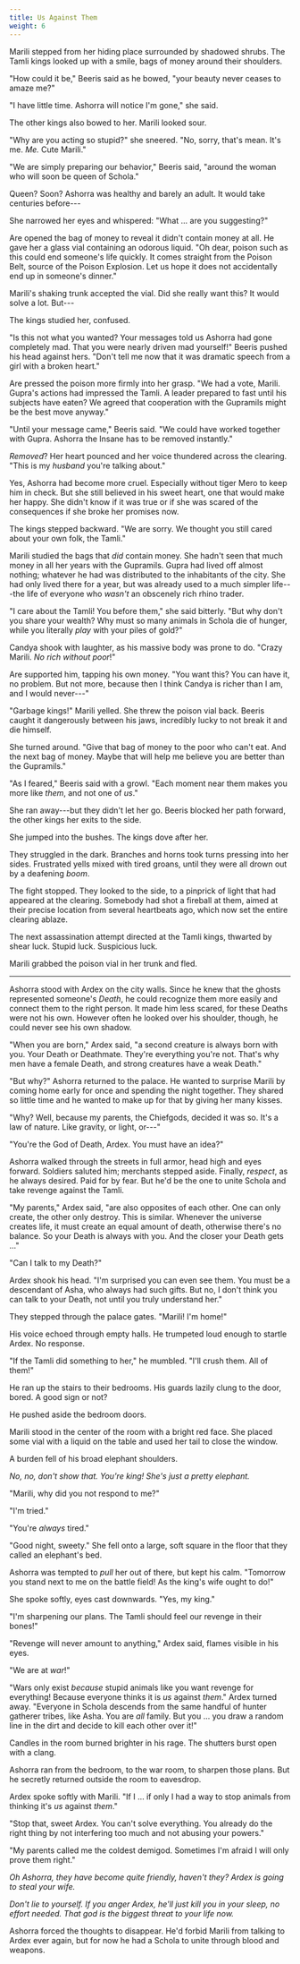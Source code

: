 ```yaml
---
title: Us Against Them
weight: 6
---
```

Marili stepped from her hiding place surrounded by shadowed shrubs. The Tamli kings looked up with a smile, bags of money around their shoulders.

"How could it be," Beeris said as he bowed, "your beauty never ceases to amaze me?"

"I have little time. Ashorra will notice I'm gone," she said.

The other kings also bowed to her. Marili looked sour.

"Why are you acting so stupid?" she sneered. "No, sorry, that's mean. It's me. _Me._ Cute Marili."

"We are simply preparing our behavior," Beeris said, "around the woman who will soon be queen of Schola."

Queen? Soon? Ashorra was healthy and barely an adult. It would take centuries before---

She narrowed her eyes and whispered: "What ... are you suggesting?"

Are opened the bag of money to reveal it didn't contain money at all. He gave her a glass vial containing an odorous liquid. "Oh dear, poison such as this could end someone's life quickly. It comes straight from the Poison Belt, source of the Poison Explosion. Let us hope it does not accidentally end up in someone's dinner."

Marili's shaking trunk accepted the vial. Did she really want this? It would solve a lot. But---

The kings studied her, confused.

"Is this not what you wanted? Your messages told us Ashorra had gone completely mad. That you were nearly driven mad yourself!" Beeris pushed his head against hers. "Don't tell me now that it was dramatic speech from a girl with a broken heart."

Are pressed the poison more firmly into her grasp. "We had a vote, Marili. Gupra's actions had impressed the Tamli. A leader prepared to fast until his subjects have eaten? We agreed that cooperation with the Gupramils might be the best move anyway."

"Until your message came," Beeris said. "We could have worked together with Gupra. Ashorra the Insane has to be removed instantly."

_Removed_? Her heart pounced and her voice thundered across the clearing. "This is my _husband_ you're talking about."

Yes, Ashorra had become more cruel. Especially without tiger Mero to keep him in check. But she still believed in his sweet heart, one that would make her happy. She didn't know if it was true or if she was scared of the consequences if she broke her promises now.

The kings stepped backward. "We are sorry. We thought you still cared about your own folk, the Tamli."

Marili studied the bags that _did_ contain money. She hadn't seen that much money in all her years with the Gupramils. Gupra had lived off almost nothing; whatever he had was distributed to the inhabitants of the city. She had only lived there for a year, but was already used to a much simpler life---the life of everyone who _wasn't_ an obscenely rich rhino trader.

"I care about the Tamli! You before them," she said bitterly. "But why don't you share your wealth? Why must so many animals in Schola die of hunger, while you literally _play_ with your piles of gold?"

Candya shook with laughter, as his massive body was prone to do. "Crazy Marili. _No rich without poor_!"

Are supported him, tapping his own money. "You want this? You can have it, no problem. But not more, because then I think Candya is richer than I am, and I would never---"

"Garbage kings!" Marili yelled. She threw the poison vial back. Beeris caught it dangerously between his jaws, incredibly lucky to not break it and die himself.

She turned around. "Give that bag of money to the poor who can't eat. And the next bag of money. Maybe that will help me believe you are better than the Gupramils."

"As I feared," Beeris said with a growl. "Each moment near them makes you more like _them_, and not one of _us_."

She ran away---but they didn't let her go. Beeris blocked her path forward, the other kings her exits to the side.

She jumped into the bushes. The kings dove after her.

They struggled in the dark. Branches and horns took turns pressing into her sides. Frustrated yells mixed with tired groans, until they were all drown out by a deafening _boom_.

The fight stopped. They looked to the side, to a pinprick of light that had appeared at the clearing. Somebody had shot a fireball at them, aimed at their precise location from several heartbeats ago, which now set the entire clearing ablaze.

The next assassination attempt directed at the Tamli kings, thwarted by shear luck. Stupid luck. Suspicious luck.

Marili grabbed the poison vial in her trunk and fled.

___

Ashorra stood with Ardex on the city walls. Since he knew that the ghosts represented someone's _Death_, he could recognize them more easily and connect them to the right person. It made him less scared, for these Deaths were not his own. However often he looked over his shoulder, though, he could never see his own shadow.

"When you are born," Ardex said, "a second creature is always born with you. Your Death or Deathmate. They're everything you're not. That's why men have a female Death, and strong creatures have a weak Death."

"But why?" Ashorra returned to the palace. He wanted to surprise Marili by coming home early for once and spending the night together. They shared so little time and he wanted to make up for that by giving her many kisses.

"Why? Well, because my parents, the Chiefgods, decided it was so. It's a law of nature. Like gravity, or light, or---"

"You're the God of Death, Ardex. You must have an idea?"

Ashorra walked through the streets in full armor, head high and eyes forward. Soldiers saluted him; merchants stepped aside. Finally, _respect_, as he always desired. Paid for by fear. But he'd be the one to unite Schola and take revenge against the Tamli.

"My parents," Ardex said, "are also opposites of each other. One can only create, the other only destroy. This is similar. Whenever the universe creates life, it must create an equal amount of death, otherwise there's no balance. So your Death is always with you. And the closer your Death gets ..."

"Can I talk to my Death?"

Ardex shook his head. "I'm surprised you can even see them. You must be a descendant of Asha, who always had such gifts. But no, I don't think you can talk to your Death, not until you truly understand her."

They stepped through the palace gates. "Marili! I'm home!"

His voice echoed through empty halls. He trumpeted loud enough to startle Ardex. No response.

"If the Tamli did something to her," he mumbled. "I'll crush them. All of them!"

He ran up the stairs to their bedrooms. His guards lazily clung to the door, bored. A good sign or not?

He pushed aside the bedroom doors.

Marili stood in the center of the room with a bright red face. She placed some vial with a liquid on the table and used her tail to close the window.

A burden fell of his broad elephant shoulders. 

_No, no, don't show that. You're king! She's just a pretty elephant._

"Marili, why did you not respond to me?"

"I'm tried."

"You're _always_ tired."

"Good night, sweety." She fell onto a large, soft square in the floor that they called an elephant's bed.

Ashorra was tempted to _pull_ her out of there, but kept his calm. "Tomorrow you stand next to me on the battle field! As the king's wife ought to do!"

She spoke softly, eyes cast downwards. "Yes, my king."

"I'm sharpening our plans. The Tamli should feel our revenge in their bones!"

"Revenge will never amount to anything," Ardex said, flames visible in his eyes.

"We are at _war_!"

"Wars only exist _because_ stupid animals like you want revenge for everything! Because everyone thinks it is _us_ against _them_." Ardex turned away. "Everyone in Schola descends from the same handful of hunter gatherer tribes, like Asha. You are _all_ family. But you ... you draw a random line in the dirt and decide to kill each other over it!"

Candles in the room burned brighter in his rage. The shutters burst open with a clang.

Ashorra ran from the bedroom, to the war room, to sharpen those plans. But he secretly returned outside the room to eavesdrop.

Ardex spoke softly with Marili. "If I ... if only I had a way to stop animals from thinking it's _us_ against _them_."

"Stop that, sweet Ardex. You can't solve everything. You already do the right thing by not interfering too much and not abusing your powers."

"My parents called me the coldest demigod. Sometimes I'm afraid I will only prove them right."

_Oh Ashorra, they have become quite friendly, haven't they? Ardex is going to steal your wife._

_Don't lie to yourself. If you anger Ardex, he'll just kill you in your sleep, no effort needed. That god is the biggest threat to your life now._

Ashorra forced the thoughts to disappear. He'd forbid Marili from talking to Ardex ever again, but for now he had a Schola to unite through blood and weapons.